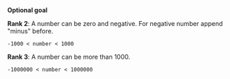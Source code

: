 **Optional goal**

**Rank 2**: A number can be zero and negative. For negative number append "minus" before.

`-1000 < number < 1000`

**Rank 3**: A number can be more than 1000.

`-1000000 < number < 1000000`
